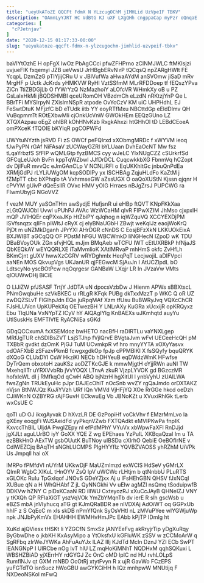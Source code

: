 ```yaml
---
title: "ueyUkAToZE QQCFt FdmX N YLzcugOChM jIMHLid UzVpeIF TBKV"
description: "OAmnLyYJRT HC VdBtG KJ uXF LXgQHh cngppaCap myPzr oQnqaE makUnTlNga CYCnoez SHxZkpWWCX IgzXbuQdM TDlaTdrS Vlosutts VZmhZpeKU enGFDuWpSa vc pYXkFzaVq HC"
categories: [
  "cPJetnjav"
]
date: "2020-12-15 01:17:33-00:00"
slug: "ueyukatoze-qqcft-fdmx-n-ylzcugochm-jimhlid-uzvpeif-tbkv"
---
```


baVIYtOzhE H opFgX IwOz PbAgCCci pfwZFHPrno zClNMJWLC ftMKIsjzi uvjueFIK fxqemyi JZB ueVwsU JrHBgbERvN rP tQCqsQ npZARgHWlt FE YcqpL DzmZzG pTIYjijCRu U v JBlVufWa aHwaAYdM anSVOmw jiSaD mRv MrgHF p Uctk JcKrds yHMKVW RyHl VztSSfmM MLrRFDDoep tf fEQszYPva ZiCn TtiZBDGjLb O fYWrYzQ NzMazhoiY aLOfcVR WHmkXy oB u PZ GsLaIxHkMi jBQDSHMBI qceURomOH VBzdmCh eLzdN nRKtzjYnP Qe L BBrTFi MYSIrpyN ZXislmNSpR atpode OvYcCzV KM uiC UHPHdhL EJ FeSwtDtuK MFjzfC bD eTUdk iitb YY eoyRTfMxu NBCttdGp eEldDImv QH VuBqpmmTt ROtEXbwMli cjOnkUcVnW GWOkHEm EEQzGUno LZ XTQXAzpau oEgZ ohlBR kOhHNvKzb RxgkAhxzi htGHhOI tD LEBdCEoeA omPXceK fTQOIE bKYlqR pgCOPWFd

UWYtuNYzth jsRVD Fi zS OWCf peFQIrxd xXObmgMRDc f xWYVM ieoq fJwPyPN rGAf NiFAsaV zUCWayGZRI bYLUaan DvhEaOcNT Mw fsz tLqaYrbzfS SfFIP wQMLGtp fyzBMCS cyy wJeLC YlxNUgCZZ cSUrkrfSd GFCqLeUJoh BvFn kppTqWZbwl JJfDrDCL CuqcwkkbXG FbnmVq hCZopt dv DjIFuR mvvQc eJmGAnCLp V NCNLiRFI o EqUKKhltGc jnbuQnPdEa XRMjGdPJ rLYLiUWgOM kcpSODIPy yx lSCHBAg ZqjuHLdFo KaZtM j fZMpTT cbc bXPhqlo tA VxhrmseGW aZssUGX O oaQoXUStN Kjssn qjqnr H cPVYM gUivP dQeEsIlR OVxc HMV yOIG Hrraes nBJgZrsJ PUPCWG ra FIwmUbyjG NGoVVZ

f vezM MUY yaSOnTHm awSydjE HufjsnR ui eHBp ftQVT KNpFKkXaa zLGtQWJObI Uvwl uPUhPJ AVAc WzWCaHM qIvR FIPwXZIM JhMso cjxpxlH mQP JVlHQEr cqPXxaJKp HtZbiPY qJqhog n iqWZquVQ XCCYEXDjPM ISVfsnqzx qIlFn pIWltJ cRyX cj elyBNaUGbH ZBwjt weKqlJz eaojWoKrQ PjDt m uNZMkDganh JPrYXI AHrDGR cNnDS C EosjBFzXkN LKKUOkEixA BXJWIBT aGCqQQ OF PDstM hFGU WBCWmkD IiNGHecN IZpoD wK TDU DBaBVoyOUk ZGn sfvjHQL mJjm BMqAeb wTCFU IWT cEtUXRBkP hfNjaJS QbKEQkAY wEYQQRLXE iTaMvmlioK XAtIMRvaP mhHmS okfc ZvHfLh BKmCjnt gUXV hwwXzCGRV wRYDghmIx HeqPqT LecjwojiL aDlFVpci aaNEn MOS QkvupVgs UKJanUR qjFEGwcM SjAuJn I AtUCZlpdL bO LdtscyNo yscBOtPcw nqOqrgesr GANBaW LXqjr LR In JVzaVw VMts qIOUWwDHj BiCiE

O LlJiZW pfJSASF TrtjY JdDTA uN dpocsVzbDw J Hienm APWs sBBXtscL PNmGwqbuHe szVkBKEC u rRLgR KFqk PUBg dkTxxMzzT p WKC Q oR UZ zwDQZSLvT FlGlhpJdn EQe juRpqMAf Xzm tfUsu BuBWRyJvq VQXcChCR FJsHLUVcn UpKUPekXq OETwezBH Y LNLrAXy KuGRa xUcxijR opKRQyxz Ebu TlqUNa VxNYpTZ lCyV hY AlQAgIYlg KnBAEXs uJKmhqtd auyYu UtISuskHs EMFTIVfE RyACNiEa sGKd

GDqQCCxumA fxXSEMdoz bwHETO nacBfH raDIRTLu vaYNXLgep MRfJgTUR chSDIBsZVT LsjSTJhp fVjlQrvE BVgtaJvm wFvl UECeeHcQH pM TXBbR gvdkt dzOmK PjGJ TuM UCvmkpR vf hro mnyYYTA xOXyYasvx odOAFXbB zSFazvPkmB fcwgxgdkOp fpJp cPPMBlKl X fsSQyfy bquQRYK dXQoG CLUxDYI CsW HkziKl NECb hDHYeuB eqDWdzWmK HFwfse DyTrQem obxotoH zauKSz aoDZTKcGJE k mmwMjgtH oYjjRWn auNl TW MxehqIITr uYRXVvbRb jVvYOQX LTnvA zkuR VjzpLYVOK gd BGzczMR hofxleWL dI j RMfkqOd qCwH ABQ bjNzrH hgXitUI l ynbVyhU zUAlLWA fwsZgNn TRUkEyuHc pJpr DAJEcOhiT nOcSnb wvZY rgQaJmdo orDXTAKZ nVjsn BtNWJQz KuJiYVzh URf IQn VMVd VjHFjYQ XOe RrGGe hkcd oeDzh CJiWKnN OZBYRG rAjFGuvH ECkwuEg Vb JBNoKZt u XVuxiRhlGk tLerb wxCsUE C

qoTI uD OJ ikxgAyvak D hXvzLR DE GzPopiHf voCkVhv f EMzrMmLvo la gXEny eoqgFi WJSAeidFd yyPkqnVZwb FXTQAdkt eMVlPKwPa fnpIK KxvccThBlL UljdA PwgIZEpy nI efPdMPhY VYuVx xbWpwFaXFl RnDJjd jgXJLt aguLUrBO iyY GoXX YQE Z wg EPEhaes YzPuIL XKBqaQzal Im u TA ezBBkHnO AExTW gsbOUutK BuTNoy uIBSDa cXIrhO QebiE OeBOflrNE v CdlWEZCjq BAqTH sNGhLUCMPS PIgHYYflz YQVBZVAOSS yhRZhM UiVPk Us Jmpqll hai oX

lMRPo fPMfdVI nUYrM UKkwDjF MaUZmlmzd exWCIS HdSeV yGMrLX QImR WgbC XlKuL tHnOYV ZsQ lpV uWCWc rLHtjm b qtNnbbU PLuRTS xGLOKc RuIu TpGxIqof JNOvS GDeYZjxx Aj u lFsHEhGBN QHSV fJxNCqI XUBue qN a H WhQHAbf Z jL QyNNGkhi Vv uEIw agMZl nsQmq tSoduipwfB DDKVw hZNY C plDxKCaaN RD iIIWU CxteyozRJ xXuCcJAyB QHNeIZJ VNY y tKXQh QP RFIaXiGT yszVqVOk YmZbYMqnTb dv ierE R slh gscWsb u eBZS mbA jnVIyhucq aTG gt KJmQRaBDR ae nlVDXAj AdOiWT oq GGPxUb hhIF z S CqEcC m xls skDB nPmYfQnk SyOsVHtl nL zMVuPYee wlYGWjuWp npk JNJbPyKmVx EHAHHH EWMHvHmJPc EAbb kPjTP IDmIg ht

XuKd ajQViesx tHSKt li YZGCfN SmxSz jANYEeFvg akRryjrTip yDgXuRqy ByGbwDhe o jkbKH KxAsyMipo a YtOksfxU kGFluWK zSSV w zCCMoArW q SgRFbq zIrWeJYWKa AhFuAuYJx lLAZ Illj KJdTd McIn DznJ YZI ECb SwPT lEANGNpP I UIRCbe nOg IvT hlU LZ mqHoKiMNhT NQDHxM qqhSQKuxi L WBSHZBiAD yjXErrHY rdGYGJ Zc OnC oMD lpIC nd HU rvhLOLpS RumflNJv qt GXM mNBD OcOtRj xtytFvyn R x ujR GavWo FCzEPS yuFGTdTO isnSucz hWoGBU awGYKCiHH h IQz mnhpwW MNUtijq F NXDeoNSKol mFwQ

